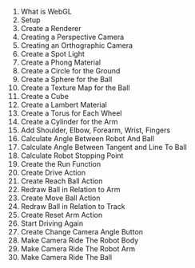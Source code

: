1. What is WebGL
1. Setup
1. Create a Renderer
1. Creating a Perspective Camera
1. Creating an Orthographic Camera
1. Create a Spot Light
1. Create a Phong Material
1. Create a Circle for the Ground
1. Create a Sphere for the Ball
1. Create a Texture Map for the Ball
1. Create a Cube
1. Create a Lambert Material
1. Create a Torus for Each Wheel
1. Create a Cylinder for the Arm
1. Add Shoulder, Elbow, Forearm, Wrist, Fingers
1. Calculate Angle Between Robot And Ball
1. Calculate Angle Between Tangent and Line To Ball
1. Calculate Robot Stopping Point
1. Create the Run Function
1. Create Drive Action
1. Create Reach Ball Action
1. Redraw Ball in Relation to Arm
1. Create Move Ball Action
1. Redraw Ball in Relation to Track
1. Create Reset Arm Action
1. Start Driving Again
1. Create Change Camera Angle Button
1. Make Camera Ride The Robot Body
1. Make Camera Ride The Robot Arm
1. Make Camera Ride The Ball
